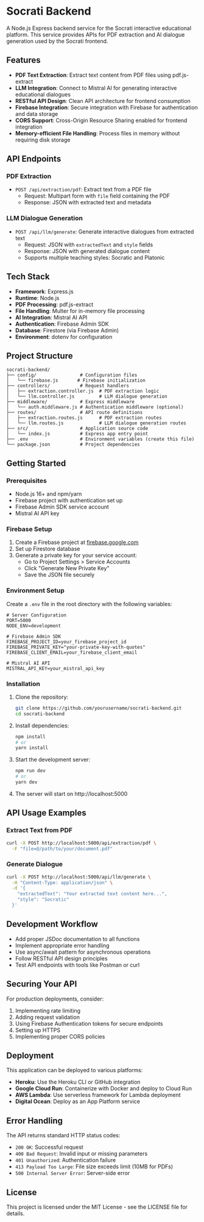 # Socrati Backend

A Node.js Express backend service for the Socrati interactive educational platform. This service provides APIs for PDF extraction and AI dialogue generation used by the Socrati frontend.

## Features

- **PDF Text Extraction**: Extract text content from PDF files using pdf.js-extract
- **LLM Integration**: Connect to Mistral AI for generating interactive educational dialogues
- **RESTful API Design**: Clean API architecture for frontend consumption
- **Firebase Integration**: Secure integration with Firebase for authentication and data storage
- **CORS Support**: Cross-Origin Resource Sharing enabled for frontend integration
- **Memory-efficient File Handling**: Process files in memory without requiring disk storage

## API Endpoints

### PDF Extraction
- `POST /api/extraction/pdf`: Extract text from a PDF file
  - Request: Multipart form with `file` field containing the PDF
  - Response: JSON with extracted text and metadata

### LLM Dialogue Generation
- `POST /api/llm/generate`: Generate interactive dialogues from extracted text
  - Request: JSON with `extractedText` and `style` fields
  - Response: JSON with generated dialogue content
  - Supports multiple teaching styles: Socratic and Platonic

## Tech Stack

- **Framework**: Express.js
- **Runtime**: Node.js
- **PDF Processing**: pdf.js-extract
- **File Handling**: Multer for in-memory file processing
- **AI Integration**: Mistral AI API
- **Authentication**: Firebase Admin SDK
- **Database**: Firestore (via Firebase Admin)
- **Environment**: dotenv for configuration

## Project Structure

```
socrati-backend/
├── config/                # Configuration files
│   └── firebase.js       # Firebase initialization
├── controllers/           # Request handlers
│   ├── extraction.controller.js  # PDF extraction logic
│   └── llm.controller.js         # LLM dialogue generation
├── middleware/            # Express middleware
│   └── auth.middleware.js # Authentication middleware (optional)
├── routes/                # API route definitions
│   ├── extraction.routes.js      # PDF extraction routes
│   └── llm.routes.js             # LLM dialogue generation routes
├── src/                   # Application source code
│   └── index.js           # Express app entry point
├── .env                   # Environment variables (create this file)
└── package.json           # Project dependencies
```

## Getting Started

### Prerequisites

- Node.js 16+ and npm/yarn
- Firebase project with authentication set up
- Firebase Admin SDK service account
- Mistral AI API key

### Firebase Setup

1. Create a Firebase project at [firebase.google.com](https://firebase.google.com)
2. Set up Firestore database
3. Generate a private key for your service account:
   - Go to Project Settings > Service Accounts
   - Click "Generate New Private Key"
   - Save the JSON file securely

### Environment Setup

Create a `.env` file in the root directory with the following variables:

```
# Server Configuration
PORT=5000
NODE_ENV=development

# Firebase Admin SDK
FIREBASE_PROJECT_ID=your_firebase_project_id
FIREBASE_PRIVATE_KEY="your-private-key-with-quotes"
FIREBASE_CLIENT_EMAIL=your_firebase_client_email

# Mistral AI API
MISTRAL_API_KEY=your_mistral_api_key
```

### Installation

1. Clone the repository:
   ```bash
   git clone https://github.com/yourusername/socrati-backend.git
   cd socrati-backend
   ```

2. Install dependencies:
   ```bash
   npm install
   # or
   yarn install
   ```

3. Start the development server:
   ```bash
   npm run dev
   # or
   yarn dev
   ```

4. The server will start on http://localhost:5000

## API Usage Examples

### Extract Text from PDF

```bash
curl -X POST http://localhost:5000/api/extraction/pdf \
  -F "file=@/path/to/your/document.pdf"
```

### Generate Dialogue

```bash
curl -X POST http://localhost:5000/api/llm/generate \
  -H "Content-Type: application/json" \
  -d '{
    "extractedText": "Your extracted text content here...",
    "style": "Socratic"
  }'
```

## Development Workflow

- Add proper JSDoc documentation to all functions
- Implement appropriate error handling
- Use async/await pattern for asynchronous operations
- Follow RESTful API design principles
- Test API endpoints with tools like Postman or curl

## Securing Your API

For production deployments, consider:

1. Implementing rate limiting
2. Adding request validation
3. Using Firebase Authentication tokens for secure endpoints
4. Setting up HTTPS
5. Implementing proper CORS policies

## Deployment

This application can be deployed to various platforms:

- **Heroku**: Use the Heroku CLI or GitHub integration
- **Google Cloud Run**: Containerize with Docker and deploy to Cloud Run
- **AWS Lambda**: Use serverless framework for Lambda deployment
- **Digital Ocean**: Deploy as an App Platform service

## Error Handling

The API returns standard HTTP status codes:

- `200 OK`: Successful request
- `400 Bad Request`: Invalid input or missing parameters
- `401 Unauthorized`: Authentication failure
- `413 Payload Too Large`: File size exceeds limit (10MB for PDFs)
- `500 Internal Server Error`: Server-side error

## License

This project is licensed under the MIT License - see the LICENSE file for details.